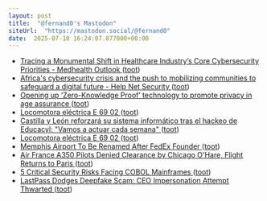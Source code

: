 ```yaml
---
layout: post
title:  "@fernand0's Mastodon"
siteUrl:  "https://mastodon.social/@fernand0"
date:  2025-07-10 16:24:07.877000+00:00
---
```

*  [Tracing a Monumental Shift in Healthcare Industry’s Core Cybersecurity Priorities - Medhealth Outlook ](https://medhealthoutlook.com/tracing-a-monumental-shift-in-healthcare-industrys-core-cybersecurity-priorities) ([toot](https://mastodon.social/@fernand0/114829862363142385))
*  [Africa's cybersecurity crisis and the push to mobilizing communities to safeguard a digital future - Help Net Security ](https://www.helpnetsecurity.com/2025/07/04/africa-cybersecurity-crisis) ([toot](https://mastodon.social/@fernand0/114829643040783888))
*  [Opening up ‘Zero-Knowledge Proof’ technology to promote privacy in age assurance ](https://blog.google/technology/safety-security/opening-up-zero-knowledge-proof-technology-to-promote-privacy-in-age-assurance) ([toot](https://mastodon.social/@fernand0/114829426100928201))
*  [Locomotora eléctrica E 69 02 ](https://www.flickr.com/photos/fernand0/54636734274) ([toot](https://mastodon.social/@fernand0/114828710725177141))
*  [Castilla y León reforzará su sistema informático tras el hackeo de Educacyl: "Vamos a actuar cada semana" ](https://www.elespanol.com/castilla-y-leon/region/20250703/castilla-leon-reforzara-sistema-informatico-hackeo-educacyl-vamos-actuar-semana/1003743832343_0.htm) ([toot](https://mastodon.social/@fernand0/114828683582937283))
*  [Locomotora eléctrica E 69 02 ](https://www.flickr.com/photos/fernand0/54636734274) ([toot](https://mastodon.social/@fernand0/114828459683271127))
*  [Memphis Airport To Be Renamed After FedEx Founder   ](https://airlinegeeks.com/2025/06/27/memphis-airport-to-be-renamed-after-fedex-founder/) ([toot](https://mastodon.social/@fernand0/114828402535436663))
*  [Air France A350 Pilots Denied Clearance by Chicago O'Hare, Flight Returns to Paris ](https://aviationa2z.com/index.php/2025/06/30/air-france-flight-denied-clearance-by-chicago) ([toot](https://mastodon.social/@fernand0/114828221478186479))
*  [5 Critical Security Risks Facing COBOL Mainframes ](https://www.tripwire.com/state-of-security/critical-security-risks-facing-cobol-mainframe) ([toot](https://mastodon.social/@fernand0/114827938491414078))
*  [LastPass Dodges Deepfake Scam: CEO Impersonation Attempt Thwarted ](https://hackread.com/lastpass-deepfake-scam-ceo-impersonation-thwarted) ([toot](https://mastodon.social/@fernand0/114826395487188736))
